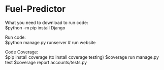 # Fuel-Predictor

What you need to download to run code:\
$python -m pip install Django

Run code:\
$python manage.py runserver # run website

Code Coverage:\
$pip install coverage  (to install coverage testing)
$coverage run manage.py test 
$coverage report accounts/tests.py
